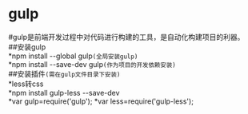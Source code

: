 gulp
===
#gulp是前端开发过程中对代码进行构建的工具，是自动化构建项目的利器。<br>
##安装gulp<br>
*npm install --global gulp`(全局安装gulp)`<br>
*npm install --save-dev gulp`(作为项目的开发依赖安装)`<br>
##安装插件`(需在gulp文件目录下安装)`<br>
*less转css<br>
    *npm install gulp-less --save-dev<br>
    *var gulp=require('gulp');
    *var less=require('gulp-less');

